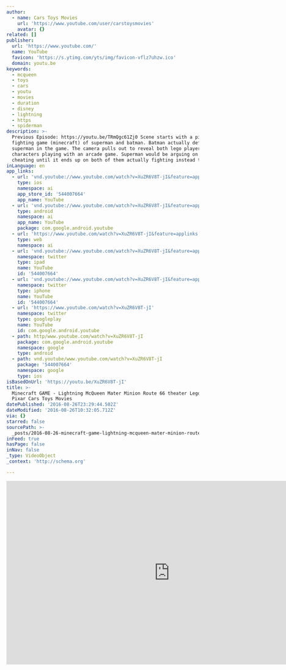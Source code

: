 ```yaml
---
author:
  - name: Cars Toys Movies
    url: 'https://www.youtube.com/user/carstoysmovies'
    avatar: {}
related: []
publisher:
  url: 'https://www.youtube.com/'
  name: YouTube
  favicon: 'https://s.ytimg.com/yts/img/favicon-vflz7uhzw.ico'
  domain: youtu.be
keywords:
  - mcqueen
  - toys
  - cars
  - youtu
  - movies
  - duration
  - disney
  - lightning
  - https
  - spiderman
description: >-
  Previous Episode: https://youtu.be/TRmQgc61Zj0 Scene starts with a pixelated
  fighting game (minecraft) of superman and batman. Batman actually defeated
  superman in the game. The camera pulls out to reveal both lego player
  characters playing with an arcade game. Superman would be arguing on batman
  cheating until it ends up on both of them actually fighting instead then END.
inLanguage: en
app_links:
  - url: 'vnd.youtube://www.youtube.com/watch?v=XuZR6V8T-jI&feature=applinks'
    type: ios
    namespace: ai
    app_store_id: '544007664'
    app_name: YouTube
  - url: 'vnd.youtube://www.youtube.com/watch?v=XuZR6V8T-jI&feature=applinks'
    type: android
    namespace: ai
    app_name: YouTube
    package: com.google.android.youtube
  - url: 'https://www.youtube.com/watch?v=XuZR6V8T-jI&feature=applinks'
    type: web
    namespace: ai
  - url: 'vnd.youtube://www.youtube.com/watch?v=XuZR6V8T-jI&feature=applinks'
    namespace: twitter
    type: ipad
    name: YouTube
    id: '544007664'
  - url: 'vnd.youtube://www.youtube.com/watch?v=XuZR6V8T-jI&feature=applinks'
    namespace: twitter
    type: iphone
    name: YouTube
    id: '544007664'
  - url: 'https://www.youtube.com/watch?v=XuZR6V8T-jI'
    namespace: twitter
    type: googleplay
    name: YouTube
    id: com.google.android.youtube
  - path: http/www.youtube.com/watch?v=XuZR6V8T-jI
    package: com.google.android.youtube
    namespace: google
    type: android
  - path: vnd.youtube/www.youtube.com/watch?v=XuZR6V8T-jI
    package: '544007664'
    namespace: google
    type: ios
isBasedOnUrl: 'https://youtu.be/XuZR6V8T-jI'
title: >-
  Minecraft GAME - Lightning McQueen Mater Minion Route 66 theater Lego Disney
  Pixar Cars Toys Movies
datePublished: '2016-08-26T23:29:44.502Z'
dateModified: '2016-08-26T10:32:05.712Z'
via: {}
starred: false
sourcePath: >-
  _posts/2016-08-26-minecraft-game-lightning-mcqueen-mater-minion-route-66-the.md
inFeed: true
hasPage: false
inNav: false
_type: VideoObject
_context: 'http://schema.org'

---
```

<iframe src="https://cdn.embedly.com/widgets/media.html?src=https%3A%2F%2Fwww.youtube.com%2Fembed%2FXuZR6V8T-jI%3Ffeature%3Doembed&amp;url=http%3A%2F%2Fwww.youtube.com%2Fwatch%3Fv%3DXuZR6V8T-jI&amp;image=https%3A%2F%2Fi.ytimg.com%2Fvi%2FXuZR6V8T-jI%2Fhqdefault.jpg&amp;key=b7d04c9b404c499eba89ee7072e1c4f7&amp;type=text%2Fhtml&amp;schema=youtube" width="854" height="480" scrolling="no" frameborder="0" allowfullscreen="" style=""></iframe>